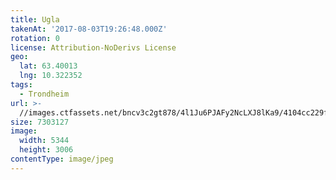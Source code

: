 ```yaml
---
title: Ugla
takenAt: '2017-08-03T19:26:48.000Z'
rotation: 0
license: Attribution-NoDerivs License
geo:
  lat: 63.40013
  lng: 10.322352
tags:
  - Trondheim
url: >-
  //images.ctfassets.net/bncv3c2gt878/4l1Ju6PJAFy2NcLXJ8lKa9/4104cc229f03eafbcc6dd5d976e631dd/ugla_35599997323_o
size: 7303127
image:
  width: 5344
  height: 3006
contentType: image/jpeg
---
```


